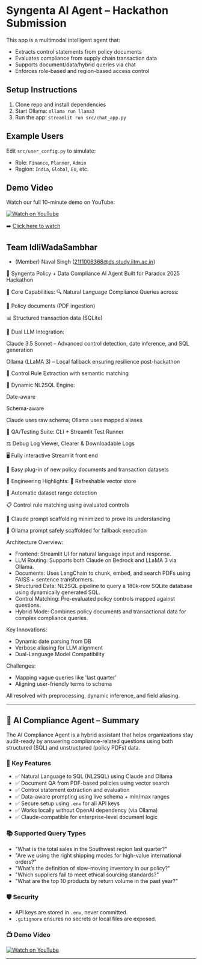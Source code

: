# Syngenta AI Agent – Hackathon Submission

This app is a multimodal intelligent agent that:
- Extracts control statements from policy documents
- Evaluates compliance from supply chain transaction data
- Supports document/data/hybrid queries via chat
- Enforces role-based and region-based access control

## Setup Instructions

1. Clone repo and install dependencies
2. Start Ollama: `ollama run llama3`
3. Run the app: `streamlit run src/chat_app.py`

## Example Users

Edit `src/user_config.py` to simulate:
- Role: `Finance`, `Planner`, `Admin`
- Region: `India`, `Global`, `EU`, etc.

## Demo Video

Watch our full 10-minute demo on YouTube:

[![Watch on YouTube](https://img.youtube.com/vi/2bpAn2gPxyU/0.jpg)](https://www.youtube.com/watch?v=2bpAn2gPxyU)

➡️ [Click here to watch](https://www.youtube.com/watch?v=2bpAn2gPxyU)


## Team IdliWadaSambhar
- (Member) Naval Singh (21f1006368@ds.study.iitm.ac.in)

🧠 Syngenta Policy + Data Compliance AI Agent
Built for Paradox 2025 Hackathon

🚀 Core Capabilities:
🔍 Natural Language Compliance Queries across:

📑 Policy documents (PDF ingestion)

📊 Structured transaction data (SQLite)

🧠 Dual LLM Integration:

Claude 3.5 Sonnet – Advanced control detection, date inference, and SQL generation

Ollama (LLaMA 3) – Local fallback ensuring resilience post-hackathon

📌 Control Rule Extraction with semantic matching

🧾 Dynamic NL2SQL Engine:

Date-aware

Schema-aware

Claude uses raw schema; Ollama uses mapped aliases

🧪 QA/Testing Suite:
CLI + Streamlit Test Runner

⚖️ Debug Log Viewer, Clearer & Downloadable Logs

🖥️ Fully interactive Streamlit front end

📂 Easy plug-in of new policy documents and transaction datasets

🎯 Engineering Highlights:
🔁 Refreshable vector store

📅 Automatic dataset range detection

📋 Control rule matching using evaluated controls

🧠 Claude prompt scaffolding minimized to prove its understanding

🔄 Ollama prompt safely scaffolded for fallback execution

Architecture Overview:
- Frontend: Streamlit UI for natural language input and response.
- LLM Routing: Supports both Claude on Bedrock and LLaMA 3 via Ollama.
- Documents: Uses LangChain to chunk, embed, and search PDFs using FAISS + sentence transformers.
- Structured Data: NL2SQL pipeline to query a 180k-row SQLite database using dynamically generated SQL.
- Control Matching: Pre-evaluated policy controls mapped against questions.
- Hybrid Mode: Combines policy documents and transactional data for complex compliance queries.

Key Innovations:
- Dynamic date parsing from DB
- Verbose aliasing for LLM alignment
- Dual-Language Model Compatibility

Challenges:
- Mapping vague queries like 'last quarter'
- Aligning user-friendly terms to schema

All resolved with preprocessing, dynamic inference, and field aliasing.

---

## 🧠 AI Compliance Agent – Summary

The AI Compliance Agent is a hybrid assistant that helps organizations stay audit-ready by answering compliance-related questions using both structured (SQL) and unstructured (policy PDFs) data.

### 🔧 Key Features
- ✅ Natural Language to SQL (NL2SQL) using Claude and Ollama
- ✅ Document QA from PDF-based policies using vector search
- ✅ Control statement extraction and evaluation
- ✅ Data-aware prompting using live schema + min/max ranges
- ✅ Secure setup using `.env` for all API keys
- ✅ Works locally without OpenAI dependency (via Ollama)
- ✅ Claude-compatible for enterprise-level document logic

### 📚 Supported Query Types
- "What is the total sales in the Southwest region last quarter?"
- "Are we using the right shipping modes for high-value international orders?"
- "What’s the definition of slow-moving inventory in our policy?"
- "Which suppliers fail to meet ethical sourcing standards?"
- "What are the top 10 products by return volume in the past year?"

### 🛡 Security
- API keys are stored in `.env`, never committed.
- `.gitignore` ensures no secrets or local files are exposed.

### 📺 Demo Video
[![Watch on YouTube](https://img.youtube.com/vi/2bpAn2gPxyU/0.jpg)](https://www.youtube.com/watch?v=2bpAn2gPxyU)

---
